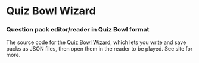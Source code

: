 # Quiz Bowl Wizard
### Question pack editor/reader in Quiz Bowl format
The source code for the [Quiz Bowl Wizard](https://epalmese.github.io/quiz-bowl-wizard), which lets you write and save packs as JSON files, then open them in the reader to be played. See site for more.
